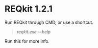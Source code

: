 # REQkit 1.2.1

Run REQkit through CMD, or use a shortcut.
>_reqkit.exe --help_ 
 
Run this for more info.
